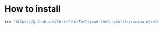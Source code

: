 # How to install

```ps1
irm "https://github.com/ChrisTitusTech/powershell-profile/raw/main/setup.ps1" | iex
```
